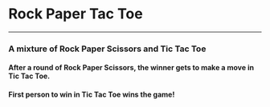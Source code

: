 #  Rock Paper Tac Toe
--------------------

### A mixture of Rock Paper Scissors and Tic Tac Toe
#### After a round of Rock Paper Scissors, the winner gets to make a move in Tic Tac Toe.
#### First person to win in Tic Tac Toe wins the game!
